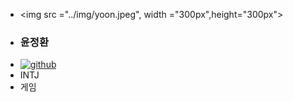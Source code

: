 - <img src ="../img/yoon.jpeg", width ="300px",height="300px">
- ### 윤정환
- [![github]("../img/github.png")](https://github.com/mongzino)
- INTJ
- 게임
